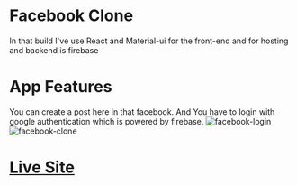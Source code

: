 # Facebook Clone

In that build I've use React and Material-ui for the front-end and for hosting and backend is firebase

# App Features

You can create a post here in that facebook.
And You have to login with google authentication which is powered by firebase.
![facebook-login](https://user-images.githubusercontent.com/75997756/116682677-5e944880-a9d0-11eb-9a7f-074a61ff38eb.png)![facebook-clone](https://user-images.githubusercontent.com/75997756/116682743-779cf980-a9d0-11eb-9f2d-69a991704656.png)


# [Live Site](https://facebook-clone-ac012.web.app/)
